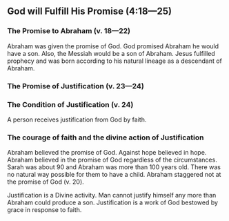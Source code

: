 ## God will Fulfill His Promise (4:18—25)

### The Promise to Abraham (v. 18—22)

Abraham was given the promise of God. God promised Abraham he would have a son. Also, the Messiah would be a son of Abraham. Jesus fulfilled prophecy and was born according to his natural lineage as a descendant of Abraham.

### The Promise of Justification (v. 23—24)

### The Condition of Justification (v. 24)

A person receives justification from God by faith.

### The courage of faith and the divine action of Justification

Abraham believed the promise of God. Against hope believed in hope. Abraham believed in the promise of God regardless of the circumstances. Sarah was about 90 and Abraham was more than 100 years old. There was no natural way possible for them to have a child. Abraham staggered not at the promise of God (v. 20).

Justification is a Divine activity. Man cannot justify himself any more than Abraham could produce a son. Justification is a work of God bestowed by grace in response to faith.
